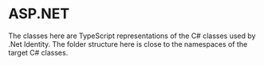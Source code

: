 # ASP.NET

The classes here are TypeScript representations of the C# classes used by .Net Identity. The folder structure here is close to the namespaces of the target C# classes.
